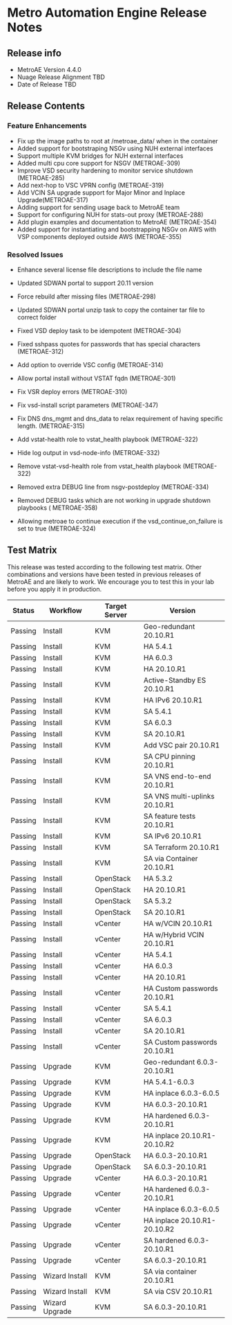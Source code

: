 # Metro Automation Engine Release Notes

## Release info

* MetroAE Version 4.4.0
* Nuage Release Alignment TBD
* Date of Release TBD

## Release Contents

### Feature Enhancements
* Fix up the image paths to root at /metroae_data/ when in the container
* Added support for bootstraping NSGv using NUH external interfaces
* Support multiple KVM bridges for NUH external interfaces
* Added multi cpu core support for NSGV (METROAE-309)
* Improve VSD security hardening to monitor service shutdown (METROAE-285)
* Add next-hop to VSC VPRN config (METROAE-319)
* Add VCIN SA upgrade support for Major Minor and Inplace Upgrade(METROAE-317)
* Adding support for sending usage back to MetroAE team
* Support for configuring NUH for stats-out proxy (METROAE-288)
* Add plugin examples and documentation to MetroAE (METROAE-354)
* Added support for instantiating and bootstrapping NSGv on AWS with VSP components deployed outside AWS (METROAE-355)

### Resolved Issues
* Enhance several license file descriptions to include the file name
* Updated SDWAN portal to support 20.11 version
* Force rebuild after missing files (METROAE-298)
* Updated SDWAN portal unzip task to copy the container tar file to correct folder
* Fixed VSD deploy task to be idempotent (METROAE-304)
* Fixed sshpass quotes for passwords that has special characters (METROAE-312)
* Add option to override VSC config (METROAE-314)
* Allow portal install without VSTAT fqdn (METROAE-301)
* Fix VSR deploy errors (METROAE-310)
* Fix vsd-install script parameters (METROAE-347)
* Fix DNS dns_mgmt and dns_data to relax requirement of having specific length. (METROAE-315)
* Add vstat-health role to vstat_health playbook (METROAE-322)
* Hide log output in vsd-node-info (METROAE-332)
* Remove vstat-vsd-health role from vstat_health playbook (METROAE-322)
* Removed extra DEBUG line from nsgv-postdeploy (METROAE-334)
* Removed DEBUG tasks which are not working in upgrade shutdown playbooks ( METROAE-358)


* Allowing metroae to continue execution if the vsd_continue_on_failure is set to true (METROAE-324)

## Test Matrix

This release was tested according to the following test matrix. Other combinations and versions have been tested in previous releases of MetroAE and are likely to work. We encourage you to test this in your lab before you apply it in production.

Status  | Workflow | Target Server | Version
------- | -------- | -------- | --------
Passing | Install | KVM | Geo-redundant 20.10.R1
Passing | Install | KVM | HA 5.4.1
Passing | Install | KVM | HA 6.0.3
Passing | Install | KVM | HA 20.10.R1
Passing | Install | KVM | Active-Standby ES 20.10.R1
Passing | Install | KVM | HA IPv6 20.10.R1
Passing | Install | KVM | SA 5.4.1
Passing | Install | KVM | SA 6.0.3
Passing | Install | KVM | SA 20.10.R1
Passing | Install | KVM | Add VSC pair 20.10.R1
Passing | Install | KVM | SA CPU pinning 20.10.R1
Passing | Install | KVM | SA VNS end-to-end 20.10.R1
Passing | Install | KVM | SA VNS multi-uplinks 20.10.R1
Passing | Install | KVM | SA feature tests 20.10.R1
Passing | Install | KVM | SA IPv6 20.10.R1
Passing | Install | KVM | SA Terraform 20.10.R1
Passing | Install | KVM | SA via Container 20.10.R1
Passing | Install | OpenStack | HA 5.3.2
Passing | Install | OpenStack | HA 20.10.R1
Passing | Install | OpenStack | SA 5.3.2
Passing | Install | OpenStack | SA 20.10.R1
Passing | Install | vCenter | HA w/VCIN 20.10.R1
Passing | Install | vCenter | HA w/Hybrid VCIN 20.10.R1
Passing | Install | vCenter | HA 5.4.1
Passing | Install | vCenter | HA 6.0.3
Passing | Install | vCenter | HA 20.10.R1
Passing | Install | vCenter | HA Custom passwords 20.10.R1
Passing | Install | vCenter | SA 5.4.1
Passing | Install | vCenter | SA 6.0.3
Passing | Install | vCenter | SA 20.10.R1
Passing | Install | vCenter | SA Custom passwords 20.10.R1
Passing | Upgrade | KVM | Geo-redundant 6.0.3-20.10.R1
Passing | Upgrade | KVM | HA 5.4.1-6.0.3
Passing | Upgrade | KVM | HA inplace 6.0.3-6.0.5
Passing | Upgrade | KVM | HA 6.0.3-20.10.R1
Passing | Upgrade | KVM | HA hardened 6.0.3-20.10.R1
Passing | Upgrade | KVM | HA inplace 20.10.R1-20.10.R2
Passing | Upgrade | OpenStack | HA 6.0.3-20.10.R1
Passing | Upgrade | OpenStack | SA 6.0.3-20.10.R1
Passing | Upgrade | vCenter | HA 6.0.3-20.10.R1
Passing | Upgrade | vCenter | HA hardened 6.0.3-20.10.R1
Passing | Upgrade | vCenter | HA inplace 6.0.3-6.0.5
Passing | Upgrade | vCenter | HA inplace 20.10.R1-20.10.R2
Passing | Upgrade | vCenter | SA hardened 6.0.3-20.10.R1
Passing | Upgrade | vCenter | SA 6.0.3-20.10.R1
Passing | Wizard Install | KVM | SA via container 20.10.R1
Passing | Wizard Install | KVM | SA via CSV 20.10.R1
Passing | Wizard Upgrade | KVM | SA 6.0.3-20.10.R1
